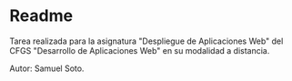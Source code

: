 # Readme

Tarea realizada para la asignatura "Despliegue de Aplicaciones Web" del CFGS "Desarrollo de Aplicaciones Web" en su modalidad a distancia.

Autor: Samuel Soto.